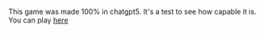 This game was made 100% in chatgpt5. It's a test to see how capable it is.
You can play [here](https://phiihub.github.io/3d-fps-game)
